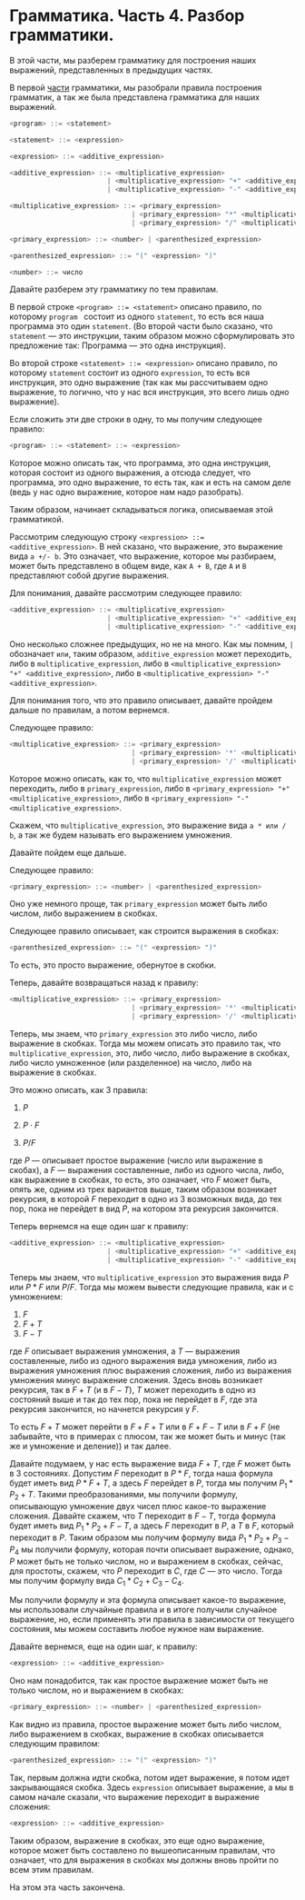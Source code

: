 # Грамматика. Часть 4. Разбор грамматики.

В этой части, мы разберем грамматику для построения наших выражений, представленных в предыдущих частях.

В первой [части](https://github.com/i582/compiler-wiki/wiki/1.-Лексический-анализ.-Часть-1.-Понятие-токена.-Класс-'token'.) грамматики, мы разобрали правила построения грамматик, а так же была представлена грамматика для наших выражений.

```cpp
<program> ::= <statement>

<statement> ::= <expression>

<expression> ::= <additive_expression>

<additive_expression> ::= <multiplicative_expression> 
                        | <multiplicative_expression> "+" <additive_expression>
                        | <multiplicative_expression> "-" <additive_expression>

<multiplicative_expression> ::= <primary_expression> 
                              | <primary_expression> "*" <multiplicative_expression>
                              | <primary_expression> "/" <multiplicative_expression>

<primary_expression> ::= <number> | <parenthesized_expression>

<parenthesized_expression> ::= "(" <expression> ")"

<number> ::= число
```



Давайте разберем эту грамматику по тем правилам.

В первой строке `<program> ::= <statement>`  описано правило, по которому `program ` состоит из одного `statement`, то есть вся наша программа это один `statement`. (Во второй части было сказано, что `statement`  — это инструкции, таким образом можно сформулировать это предложение так: Программа — это одна инструкция).



Во второй строке `<statement> ::= <expression>` описано правило, по которому `statement` состоит из одного `expression`, то есть вся инструкция, это одно выражение (так как мы рассчитываем одно выражение, то логично, что у нас вся инструкция, это всего лишь одно выражение).



Если сложить эти две строки в одну, то мы получим следующее правило:

```cpp
<program> ::= <statement> ::= <expression>
```

Которое можно описать так, что программа, это одна инструкция, которая состоит из одного выражения, а отсюда следует, что программа, это одно выражение, то есть так, как и есть на самом деле (ведь у нас одно выражение, которое нам надо разобрать).



Таким образом, начинает складываться логика, описываемая этой грамматикой.

Рассмотрим следующую строку `<expression> ::= <additive_expression>`. В ней сказано, что выражение, это выражение вида `a +/- b`. Это означает, что выражение, которое мы разбираем, может быть представлено в общем виде, как `A + B`, где `A` и `B` представляют собой другие выражения.

Для понимания, давайте рассмотрим следующее правило:

```cpp
<additive_expression> ::= <multiplicative_expression> 
                        | <multiplicative_expression> "+" <additive_expression>
                        | <multiplicative_expression> "-" <additive_expression>
```

Оно несколько сложнее предыдущих, но не на много. Как мы помним, `|` обозначает `или`, таким образом, `additive_expression` может переходить, либо в `multiplicative_expression`, либо в `<multiplicative_expression> "+" <additive_expression>`, либо в `<multiplicative_expression> "-" <additive_expression>`.

Для понимания того, что это правило описывает, давайте пройдем дальше по правилам, а потом вернемся.

Следующее правило:

```cpp
<multiplicative_expression> ::= <primary_expression> 
                              | <primary_expression> '*' <multiplicative_expression>
                              | <primary_expression> '/' <multiplicative_expression>
```

Которое можно описать, как то, что  `multiplicative_expression` может переходить, либо в `primary_expression`, либо в `<primary_expression> "+" <multiplicative_expression>`, либо в `<primary_expression> "-" <multiplicative_expression>`.

Скажем, что `multiplicative_expression`, это выражение вида `a * или / b`, а так же будем называть его выражением умножения.



Давайте пойдем еще дальше.

Следующее правило:

```cpp
<primary_expression> ::= <number> | <parenthesized_expression>
```

Оно уже немного проще, так `primary_expression` может быть либо числом, либо выражением в скобках.

Следующее правило описывает, как строится выражения в скобках:

```cpp
<parenthesized_expression> ::= "(" <expression> ")"
```

То есть, это просто выражение, обернутое в скобки.

Теперь, давайте возвращаться назад к правилу:

```cpp
<multiplicative_expression> ::= <primary_expression> 
                              | <primary_expression> '*' <multiplicative_expression>
                              | <primary_expression> '/' <multiplicative_expression>
```

Теперь, мы знаем, что `primary_expression` это либо число, либо выражение в скобках. Тогда мы можем описать это правило так, что `multiplicative_expression`, это, либо число, либо выражение в скобках, либо число умноженное (или разделенное) на число, либо на выражение в скобках.

Это можно описать, как 3 правила:

1. $P$

2. $P \cdot F$

3. $P / F$

где $P$ — описывает простое выражение (число или выражение в скобах), а $F$ — выражения составленные, либо из одного числа, либо, как выражение в скобках, то есть, это означает, что $F$ может быть, опять же, одним из трех вариантов выше, таким образом возникает рекурсия, в которой $F$ переходит в одно из 3 возможных вида, до тех пор, пока не перейдет в вид $P$, на котором эта рекурсия закончится.

Теперь вернемся на еще один шаг к правилу:

```cpp
<additive_expression> ::= <multiplicative_expression> 
                        | <multiplicative_expression> "+" <additive_expression>
                        | <multiplicative_expression> "-" <additive_expression>
```

Теперь мы знаем, что `multiplicative_expression` это выражения вида $P$ или $P * F$ или $P / F$. Тогда мы можем вывести следующие правила, как и с умножением:

1. $F$
2. $F + T$
3. $F - T$

где $F$ описывает выражения умножения, а $T$ — выражения составленные, либо из одного выражения вида умножения, либо из выражения умножения плюс выражения сложения, либо из выражения умножения минус выражение сложения. Здесь вновь возникает рекурсия, так в $F + T$  (и в $F - T$), $T$ может переходить в одно из состояний выше и так до тех пор, пока не перейдет в $F$, где эта рекурсия закончится, но начнется рекурсия у $F$.

То есть $F + T$ может перейти в  $F + F + T$ или в $F + F - T$ или в $F + F$ (не забывайте, что в примерах с плюсом, так же может быть и минус (так же и умножение и деление)) и так далее.



Давайте подумаем, у нас есть выражение вида $F + T$, где $F$ может быть в 3 состояниях. Допустим $F$ переходит в $P * F$, тогда наша формула будет иметь вид $P * F + T$, а здесь $F$ перейдет в $P$, тогда мы получим $P_1 * P_2 + T$. Такими преобразованиями, мы получили формулу, описывающую умножение двух чисел плюс какое-то выражение сложения. Давайте скажем, что $T$ переходит в $F - T$, тогда формула будет иметь вид $P_1 * P_2 + F - T$,  а здесь $F$ переходит в $P$, а $T$  в $F$, который переходит в $P$. Таким образом мы получим формулу вида  $P_1 * P_2 + P_3 - P_4$ мы получили формулу, которая почти описывает выражение, однако, $P$ может быть не только числом, но и выражением в скобках, сейчас, для простоты, скажем, что $P$ переходит в $C$, где $C$ — это число. Тогда мы получим формулу вида $C_1 * C_2 + C_3 - C_4$. 

Мы получили формулу и эта формула описывает какое-то выражение, мы использовали случайные правила и в итоге получили случайное выражение, но, если применять эти правила в зависимости от текущего состояния, мы можем составить любое нужное нам выражение.

Давайте вернемся, еще на один шаг, к правилу:

```cpp
<expression> ::= <additive_expression>
```

Оно нам понадобится, так как простое выражение может быть не только числом, но и выражением в скобках:

```cpp
<primary_expression> ::= <number> | <parenthesized_expression>  
```

Как видно из правила, простое выражение может быть либо числом, либо выражением в скобках, выражение в скобках описывается следующим правилом:

```cpp
<parenthesized_expression> ::= "(" <expression> ")"
```

Так, первым должна идти скобка, потом идет выражение, я потом идет закрывающаяся скобка. Здесь `expression`  описывает выражение, а мы в самом начале сказали, что выражение переходит в выражение сложения:

```cpp
<expression> ::= <additive_expression>
```

Таким образом, выражение в скобках, это еще одно выражение, которое может быть составлено по вышеописанным правилам, что означает, что для выражения в скобках мы должны вновь пройти по всем этим правилам.



На этом эта часть закончена.
